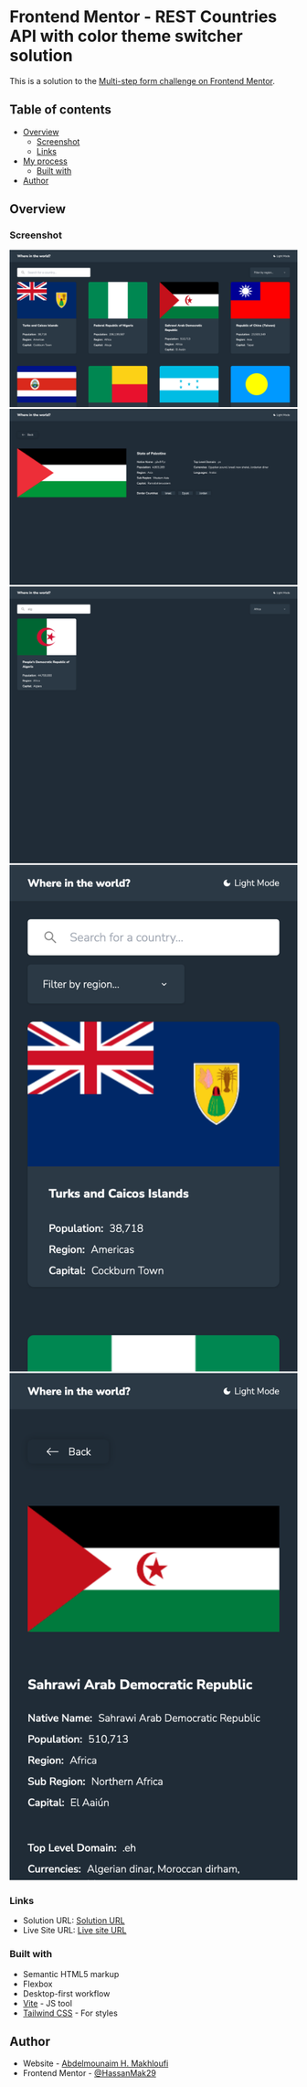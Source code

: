# Frontend Mentor - REST Countries API with color theme switcher solution

This is a solution to the [Multi-step form challenge on Frontend Mentor](https://www.frontendmentor.io/challenges/rest-countries-api-with-color-theme-switcher-5cacc469fec04111f7b848ca/hub).

## Table of contents

- [Overview](#overview)
  - [Screenshot](#screenshot)
  - [Links](#links)
- [My process](#my-process)
  - [Built with](#built-with)
- [Author](#author)

## Overview

### Screenshot

![](./screenshots/screenshot.jpg)
![](./screenshots/screenshot-details.jpg)
![](./screenshots/screenshot-search.jpg)
![](./screenshots/screenshot-mobile.jpg)
![](./screenshots/screenshot-mobile-details.jpg)

### Links

- Solution URL: [Solution URL](https://github.com/HassanMak29/frontend-mentor-rest-countries)
- Live Site URL: [Live site URL](https://frontend-mentor-rest-countries-hassan.netlify.app/)

### Built with

- Semantic HTML5 markup
- Flexbox
- Desktop-first workflow
- [Vite](https://vite.dev/) - JS tool
- [Tailwind CSS](https://tailwindcss.com/) - For styles

## Author

- Website - [Abdelmounaim H. Makhloufi](https://www.makhloufi.me)
- Frontend Mentor - [@HassanMak29](https://www.frontendmentor.io/profile/HassanMak29)

